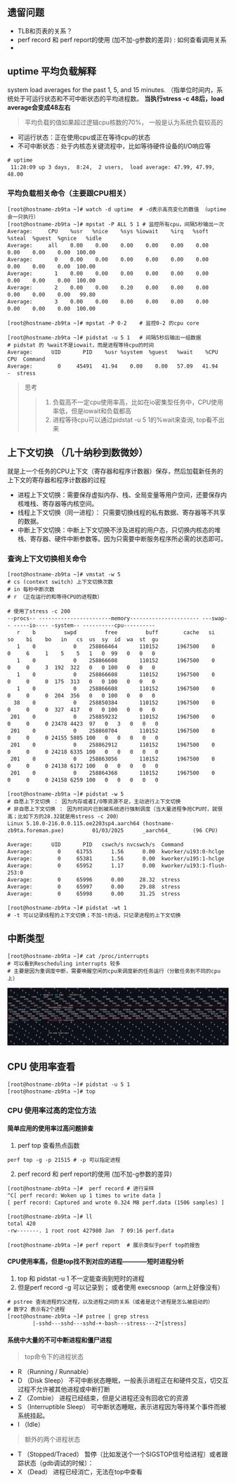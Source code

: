 ## 遗留问题
- TLB和页表的关系？
- perf record 和 perf report的使用 (加不加-g参数的差异) : 如何查看调用关系
- 

## uptime 平均负载解释

system load averages for the past 1, 5, and 15 minutes. 
（指单位时间内，系统处于可运行状态和不可中断状态的平均进程数。
**当执行stress -c 48后，load average会变成48左右**

> 平均负载的值如果超过逻辑cpu核数的70%， 一般是认为系统负载较高的
- 可运行状态：正在使用cpu或正在等待cpu的状态
- 不可中断状态：处于内核态关键流程中，比如等待硬件设备的I/O响应等


```shell
# uptime
 11:28:09 up 3 days,  8:24,  2 users,  load average: 47.99, 47.99, 48.00
```

### 平均负载相关命令（主要跟CPU相关）
```shell
[root@hostname-zb9ta ~]# watch -d uptime  # -d表示高亮变化的数值 （uptime会一只执行）
[root@hostname-zb9ta ~]# mpstat -P ALL 5 1 # 监控所有cpu，间隔5秒输出一次
Average:     CPU    %usr   %nice    %sys %iowait    %irq   %soft  %steal  %guest  %gnice   %idle
Average:     all    0.00    0.00    0.00    0.00    0.00    0.00    0.00    0.00    0.00  100.00
Average:       0    0.00    0.00    0.00    0.00    0.00    0.00    0.00    0.00    0.00  100.00
Average:       1    0.00    0.00    0.00    0.00    0.00    0.00    0.00    0.00    0.00  100.00
Average:       2    0.00    0.00    0.20    0.00    0.00    0.00    0.00    0.00    0.00   99.80
Average:       3    0.00    0.00    0.00    0.00    0.00    0.00    0.00    0.00    0.00  100.00

[root@hostname-zb9ta ~]# mpstat -P 0-2    # 监控0-2 的cpu core

[root@hostname-zb9ta ~]# pidstat -u 5 1   # 间隔5秒后输出一组数据
# pidstat 的 %wait不是iowait，而是进程等待cpu的时间
Average:      UID       PID    %usr %system  %guest   %wait    %CPU   CPU  Command
Average:        0     45491   41.94    0.00    0.00   57.09   41.94     -  stress
```

> 思考
>> 1. 负载高不一定cpu使用率高，比如在io密集型任务中，CPU使用率低，但是iowait和负载都高
>> 2. 进程等待cpu可以通过pidstat -u 5 1的%wait来查询, top看不出来 


## 上下文切换 （几十纳秒到数微妙）
就是上一个任务的CPU上下文（寄存器和程序计数器）保存，然后加载新任务的上下文的寄存器和程序计数器的过程

- 进程上下文切换：需要保存虚拟内存、栈、全局变量等用户空间，还要保存内核堆栈、寄存器等内核空间。
- 线程上下文切换（同一进程）： 只需要切换线程的私有数据、寄存器等不共享的数据。
- 中断上下文切换：中断上下文切换不涉及进程的用户态，只切换内核态的堆栈、寄存器、硬件中断参数等。因为只需要中断服务程序所必需的状态即可。

### 查询上下文切换相关命令
```shell
[root@hostname-zb9ta ~]# vmstat -w 5
# cs (context switch) 上下文切换次数
# in 每秒中断次数
# r （正在运行的和等待CPU的进程数）

# 使用了stress -c 200
--procs-- -----------------------memory---------------------- ---swap-- -----io---- -system-- ----------cpu----------
   r    b         swpd         free         buff        cache   si   so    bi    bo   in   cs  us  sy  id  wa  st  gu
   1    0            0    258866464       110152      1967500    0    0     6     1    5    5   1   0  99   0   0   0
   1    0            0    258866608       110152      1967500    0    0     0     3  192  322   0   0 100   0   0   0
   1    0            0    258866608       110152      1967500    0    0     0     0  175  313   0   0 100   0   0   0
   1    0            0    258866608       110152      1967500    0    0     0     0  204  356   0   0 100   0   0   0
  38    0            0    258850384       110152      1967500    0    0     0     0  327  417   0   0 100   0   0   0
 201    0            0    258859232       110152      1967500    0    0     0     0 23478 4423  97   0   3   0   0   0
 201    0            0    258860704       110152      1967500    0    0     0     0 24155 5805 100   0   0   0   0   0
 201    0            0    258862912       110152      1967500    0    0     0     0 24218 6335 100   0   0   0   0   0
 201    0            0    258863056       110152      1967500    0    0     0     0 24138 6172 100   0   0   0   0   0
 201    0            0    258864368       110152      1967500    0    0     0     0 24158 6259 100   0   0   0   0   0

[root@hostname-zb9ta ~]# pidstat -w 5
# 自愿上下文切换 ： 因为内存或者I/O等资源不足，主动进行上下文切换
# 非自愿上下文切换 ： 因为时间片已到被系统进行强制调度（当大量进程争抢CPU时，就很高；比如下方的28.32就是用stress -c 200）
Linux 5.10.0-216.0.0.115.oe2203sp4.aarch64 (hostname-zb9ta.foreman.pxe)         01/03/2025      _aarch64_       (96 CPU)

Average:      UID       PID   cswch/s nvcswch/s  Command
Average:        0     61755      1.56      0.00  kworker/u193:0-hclge
Average:        0     65381      1.56      0.00  kworker/u195:1-hclge
Average:        0     65952      1.17      0.00  kworker/u193:1-flush-253:0
Average:        0     65996      0.00     28.32  stress
Average:        0     65997      0.00     29.88  stress
Average:        0     65998      0.00     31.25  stress

[root@hostname-zb9ta ~]# pidstat -wt 1 
# -t 可以记录线程的上下文切换；不加-t的话，只记录进程的上下文切换
```

## 中断类型
```shell
[root@hostname-zb9ta ~]# cat /proc/interrupts 
# 可以看到Rescheduling interrupts 较多
# 主要是因为重调度中断，需要唤醒空闲的cpu来调度新的任务运行（分散任务到不同的cpu上）

```
![img.png](img.png)


## CPU 使用率查看
```shell
[root@hostname-zb9ta ~]# pidstat -u 5 1 
[root@hostname-zb9ta ~]# top
```

### CPU 使用率过高的定位方法
#### 简单应用的使用率过高问题排查
1. perf top 查看热点函数
```shell
perf top -g -p 21515 # -p 可以指定进程
```
2. perf record 和 perf report的使用 (加不加-g参数的差异)
```shell
[root@hostname-zb9ta ~]#  perf record # 进行采样
^C[ perf record: Woken up 1 times to write data ]
[ perf record: Captured and wrote 0.324 MB perf.data (1506 samples) ]

[root@hostname-zb9ta ~]# ll
total 420
-rw-------. 1 root root 427980 Jan  7 09:16 perf.data

[root@hostname-zb9ta ~]# perf report  # 展示类似于perf top的报告
```
#### CPU使用率高，但是top找不到对应的进程————短时进程分析
1. top 和 pidstat -u 1 不一定能查询到短时的进程
2. 但是perf record -g 可以记录到； 或者使用 execsnoop（arm上好像没有）
```shell
# pstree 查询进程的父进程，以及进程之间的关系（或者是这个进程是怎么被启动的）
# 数字2 表示有2个进程
[root@hostname-zb9ta ~]# pstree | grep stress
        |-sshd---sshd---sshd-+-bash---stress---2*[stress]
```

#### 系统中大量的不可中断进程和僵尸进程
> top命令下的进程状态
- R （Running / Runnable）
- D （Disk Sleep） 不可中断状态睡眠，一般表示进程正在和硬件交互，切交互过程不允许被其他进程或中断打断
- Z （Zombie） 进程已经结束，但是父进程还没有回收它的资源
- S （Interruptible Sleep） 可中断状态睡眠，表示进程因为等待某个事件而被系统挂起。
- I （Idle）

> 额外的两个进程状态

- T （Stopped/Traced） 暂停（比如发送个一个SIGSTOP信号给进程）或者跟踪状态（gdb调试的时候）：
- X （Dead） 进程已经消亡，无法在top中查看

